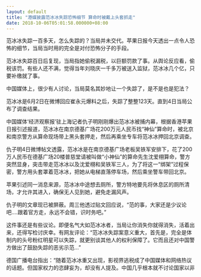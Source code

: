 ```yaml
---
layout: default
title: "港媒披露范冰冰失踪恐怖细节 算命时被戴上头套抓走"
date: 2018-10-06T05:01:58.000000+08:00
---
```


范冰冰失踪一百多天，怎么失踪的？当局并未交代。苹果日报今天透出一点令人恐怖的细节，当局当时用的完全是对付恐怖分子的手段。

范冰冰失踪百日后复现，当局指她偷税漏税，以巨额罚款了事。从舆论反应看，偷税该罚。有些人还不满，觉得当年刘晓庆一千多万被送入监狱，范冰冰几个亿，只要补缴就了事。

中国媒体上，很少有人讨论，当局莫名其妙地让一个失踪了，是不是也是犯法？

范冰冰是6月2日在微博回应崔永元爆料之后，失踪了整整123天。直到4日当局公布了调查结果。

中国媒体‘经济观察报’驻上海记者仇子明刚刚爆出范冰冰被捕内幕，根据香港苹果日报引述报道，范冰冰在南京德基广场花200万元人民币找“神仙”算命时，被北京和南京警方从算命现场带上黑头套押走，然后再乘坐专车将范冰冰押回北京调查。

仇子明4日微博帖文透露，范冰冰是在南京德基广场老板吴铁军安排下，花了200万人民币在德基广场20楼普慈堂请被叫做“小神仙”的算命先生沈爱栩算命，警方突然显身，突击带走范冰冰以及沈爱栩和吴铁军三人，为了将这一“绑架”过程保密，警方用头套罩着范冰冰，把她从电梯直落停车场，然后乘坐警车带回北京。

苹果引述同一消息来源，范冰冰中途想去厕所，警方特地要先将休息区的厕所清场，才允许其进入，确保无人见到她，避免走漏风声。

仇子明的文章现已被屏蔽。周三他透过贴文回应说，“范的事，大家还是少议论吧….跟着官方走，永远不会错，识时务吧。”

这件事还是有些议论。即便名气大如范冰冰者，当局让你消失你就得消失，活着出来，还得写检讨庆幸。有网友评论：“范冰冰失踪案意义重大，首先是，完全是体制内的头号粉红明星可以失踪，就更别谈其他人的权利保障了。它而且还对中国警方做出了鼓励失踪的恶劣示范…”

德国广播电台指出：“随着范冰冰重又出现，影视界逃税成了中国媒体和网络热议的话题。但国家权力的恣肆妄为，却没有人提及。中国几乎根本就不讨论国家以非

